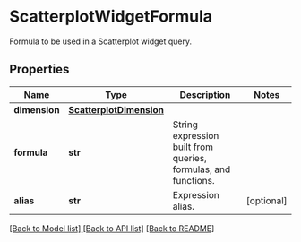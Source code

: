 # ScatterplotWidgetFormula

Formula to be used in a Scatterplot widget query.

## Properties
Name | Type | Description | Notes
------------ | ------------- | ------------- | -------------
**dimension** | [**ScatterplotDimension**](ScatterplotDimension.md) |  | 
**formula** | **str** | String expression built from queries, formulas, and functions. | 
**alias** | **str** | Expression alias. | [optional] 

[[Back to Model list]](README.md#documentation-for-models) [[Back to API list]](README.md#documentation-for-api-endpoints) [[Back to README]](README.md)


